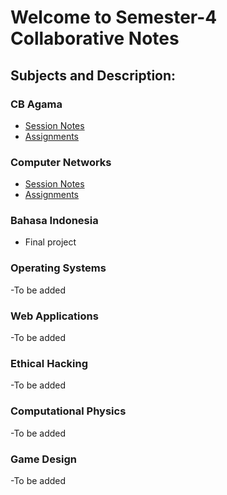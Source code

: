 # Welcome to Semester-4 Collaborative Notes

## Subjects and Description:

### CB Agama
- [Session Notes](CB%Agama)
- [Assignments](CB%Agama%Assignemnts)

### Computer Networks
- [Session Notes](Computer%Networks)
- [Assignments](Computer%Networks%Assignments)

### Bahasa Indonesia
- Final project
### Operating Systems
-To be added
### Web Applications
-To be added
### Ethical Hacking
-To be added
### Computational Physics
-To be added
### Game Design
-To be added
